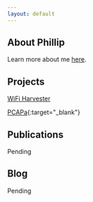 ```yaml
---
layout: default
---
```


## About Phillip

Learn more about me [here](./about-Phillip.md).

## Projects

[WiFi Harvester](./wifiHarvester.md)

[PCAPa](https://github.com/gaterunner341/PCAPa){:target="_blank"} 

## Publications

Pending

## Blog

Pending

